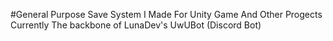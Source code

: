 #General Purpose Save System I Made For Unity Game And Other Progects
Currently The backbone of LunaDev's UwUBot (Discord Bot)